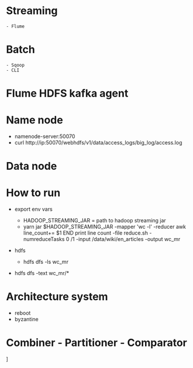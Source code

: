 # Streaming
    - Flume 

# Batch 
    - Sqoop 
    - CLI 

# Flume HDFS kafka agent 



# Name node
- namenode-server:50070
- curl http://ip:50070/webhdfs/v1/data/access_logs/big_log/access.log

# Data node 




# How to run 
- export env vars 
    - HADOOP_STREAMING_JAR = path to hadoop streaming jar 
    - yarn jar $HADOOP_STREAMING_JAR 
        -mapper 'wc -l'
        -reducer awk line_count+= $1 END print line count
        -file reduce.sh
        -numreduceTasks 0 /1 
        -input /data/wiki/en_articles 
        -output wc_mr
- hdfs 
    - hdfs dfs -ls wc_mr 

- hdfs dfs -text wc_mr/*




# Architecture system 
- reboot 
- byzantine 


# Combiner - Partitioner - Comparator 
]
